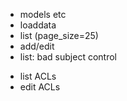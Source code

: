 + models etc
+ loaddata
+ list (page_size=25)
+ add/edit
+ list: bad subject control
* list ACLs
* edit ACLs
